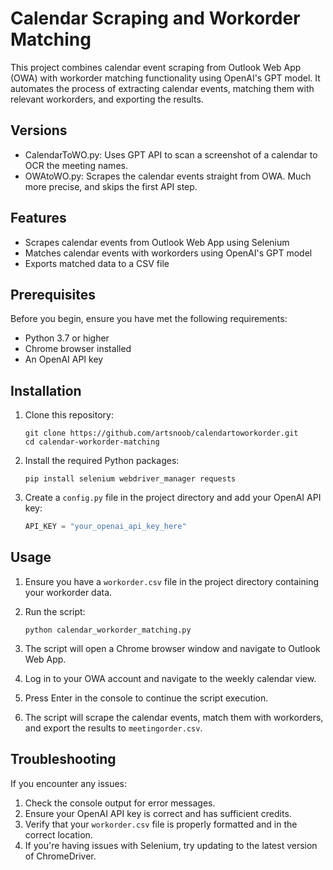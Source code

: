 # Calendar Scraping and Workorder Matching

This project combines calendar event scraping from Outlook Web App (OWA) with workorder matching functionality using OpenAI's GPT model. It automates the process of extracting calendar events, matching them with relevant workorders, and exporting the results.

## Versions

- CalendarToWO.py: Uses GPT API to scan a screenshot of a calendar to OCR the meeting names.
- OWAtoWO.py: Scrapes the calendar events straight from OWA. Much more precise, and skips the first API step.

## Features

- Scrapes calendar events from Outlook Web App using Selenium
- Matches calendar events with workorders using OpenAI's GPT model
- Exports matched data to a CSV file

## Prerequisites

Before you begin, ensure you have met the following requirements:

- Python 3.7 or higher
- Chrome browser installed
- An OpenAI API key

## Installation

1. Clone this repository:
   ```
   git clone https://github.com/artsnoob/calendartoworkorder.git
   cd calendar-workorder-matching
   ```

2. Install the required Python packages:
   ```
   pip install selenium webdriver_manager requests
   ```

3. Create a `config.py` file in the project directory and add your OpenAI API key:
   ```python
   API_KEY = "your_openai_api_key_here"
   ```

## Usage

1. Ensure you have a `workorder.csv` file in the project directory containing your workorder data.

2. Run the script:
   ```
   python calendar_workorder_matching.py
   ```

3. The script will open a Chrome browser window and navigate to Outlook Web App.

4. Log in to your OWA account and navigate to the weekly calendar view.

5. Press Enter in the console to continue the script execution.

6. The script will scrape the calendar events, match them with workorders, and export the results to `meetingorder.csv`.

## Troubleshooting

If you encounter any issues:

1. Check the console output for error messages.
2. Ensure your OpenAI API key is correct and has sufficient credits.
3. Verify that your `workorder.csv` file is properly formatted and in the correct location.
4. If you're having issues with Selenium, try updating to the latest version of ChromeDriver.
